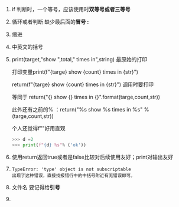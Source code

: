 1. if 判断时，一个等号，应该使用时**双等号或者三等号**

2. 循环或者判断 缺少最后面的**冒号 :**

3. 缩进

4. 中英文的括号

5. print(target,"show ",total," times in",string) 最原始的打印

   打印变量print(f"{targe} show {count} times in {str}")

   return(f"{targe} show {count} times in {str}") 调用时要打印

   等同于 return("{} show {} times in {}".format(targe,count,str))

   此外还有之前的% ：return("%s show %s times in %s" % (targe,count,str))

   个人还觉得f""好用直观

   ~~~python
   >>> d =2
   >>> print(f"{d} %s"% ('ok'))
   ~~~

6. 使用return返回true或者是false比较对后续使用友好；print对输出友好

7. ~~~
   TypeError: 'type' object is not subscriptable
   出现了这种错误，直接找报错行中的中括号附近有无错误即可。
   ~~~

8. 文件名 要记得给**引号**

9. 

